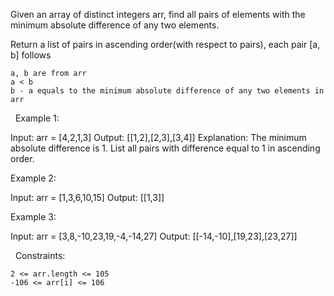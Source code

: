 Given an array of distinct integers arr, find all pairs of elements with the minimum absolute difference of any two elements.

Return a list of pairs in ascending order(with respect to pairs), each pair [a, b] follows


	a, b are from arr
	a < b
	b - a equals to the minimum absolute difference of any two elements in arr


 
Example 1:

Input: arr = [4,2,1,3]
Output: [[1,2],[2,3],[3,4]]
Explanation: The minimum absolute difference is 1. List all pairs with difference equal to 1 in ascending order.

Example 2:

Input: arr = [1,3,6,10,15]
Output: [[1,3]]


Example 3:

Input: arr = [3,8,-10,23,19,-4,-14,27]
Output: [[-14,-10],[19,23],[23,27]]


 
Constraints:


	2 <= arr.length <= 105
	-106 <= arr[i] <= 106


